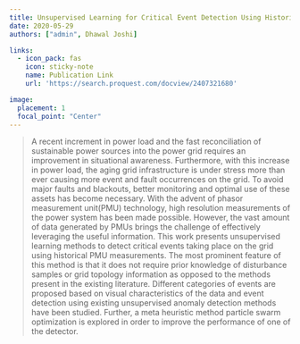 ```yaml
---
title: Unsupervised Learning for Critical Event Detection Using Historical PMU Data
date: 2020-05-29
authors: ["admin", Dhawal Joshi]

links:
  - icon_pack: fas
    icon: sticky-note
    name: Publication Link
    url: 'https://search.proquest.com/docview/2407321680'

image:
  placement: 1
  focal_point: "Center"
---
```


 > A recent increment in power load and the fast reconciliation of sustainable power sources into the power grid requires an improvement in situational awareness. Furthermore, with this increase in power load, the aging grid infrastructure is under stress more than ever causing more event and fault occurrences on the grid. To avoid major faults and blackouts, better monitoring and optimal use of these assets has become necessary. With the advent of phasor measurement unit(PMU) technology, high resolution measurements of the power system has been made possible. However, the vast amount of data generated by PMUs brings the challenge of effectively leveraging the useful information.
This work presents unsupervised learning methods to detect critical events taking place on the grid using historical PMU measurements. The most prominent feature of this method is that it does not require prior knowledge of disturbance samples or grid topology information as opposed to the methods present in the existing literature. Different categories of events are proposed based on visual characteristics of the data and event detection using existing unsupervised anomaly detection methods have been studied. Further, a meta heuristic method particle swarm optimization is explored in order to improve the performance of one of the detector.
